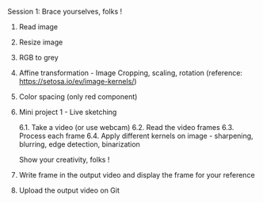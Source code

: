 Session 1: Brace yourselves, folks !

1. Read image

2. Resize image

3. RGB to grey

4. Affine transformation - Image Cropping, scaling, rotation  (reference: https://setosa.io/ev/image-kernels/)

5. Color spacing (only red component)

6. Mini project 1 - Live sketching 

      6.1. Take a video (or use webcam)
      6.2. Read the video frames
      6.3. Process each frame 
      6.4. Apply different kernels on image - sharpening, blurring, edge detection, binarization
  
      Show your creativity, folks !

7. Write frame in the output video and display the frame for your reference
8. Upload the output video on Git

